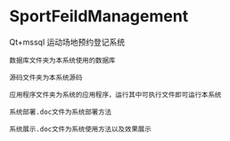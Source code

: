 # SportFeildManagement
Qt+mssql 运动场地预约登记系统

	数据库文件夹为本系统使用的数据库

	源码文件夹为本系统源码
	
	应用程序文件夹为系统的应用程序，运行其中可执行文件即可运行本系统
	
	系统部署.doc文件为系统部署方法
	
  	系统展示.doc文件为系统使用方法以及效果展示
	
	

